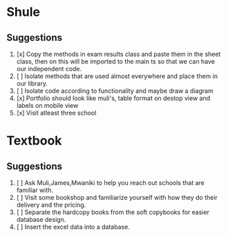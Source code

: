 # Shule

## Suggestions

1. [x] Copy the methods in exam results class and paste them in the sheet class, then on this will be imported to the main ts so that we can have our independent code.
2. [ ] Isolate methods that are used almost everywhere and place them in our library.
3. [ ] Isolate code according to functionality and maybe draw a diagram
4. [x] Portfolio should look like muli's, table format on destop view and labels on mobile view
5. [x] Visit atleast three school

# Textbook

## Suggestions

1. [ ] Ask Muli,James,Mwaniki to help you reach out schools that are familiar with.
2. [ ] Visit some bookshop and familiarize yourself with how they do their delivery and the pricing.
3. [ ] Separate the hardcopy books from the soft copybooks for easier database design.
4. [ ] Insert the excel data into a database.

